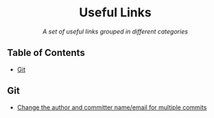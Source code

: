 <h1 align="center">Useful Links</h1>
<p align="center">
  <em>
    A set of useful links grouped in different categories
  </em>
</p>

## Table of Contents

- [Git](#git)

## Git

- [Change the author and committer name/email for multiple commits](https://stackoverflow.com/q/750172/13690331)